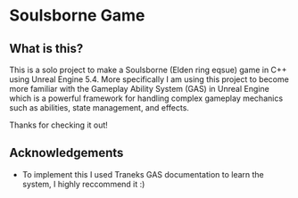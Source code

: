 # Soulsborne Game

## What is this?

This is a solo project to make a Soulsborne (Elden ring eqsue) game in C++ using Unreal Engine 5.4. More specifically I am using this project to become more familiar
with the Gameplay Ability System (GAS) in Unreal Engine which is a powerful framework for handling complex gameplay mechanics such as abilities, state management, and effects.

Thanks for checking it out!

## Acknowledgements

- To implement this I used Traneks GAS documentation to learn the system, I highly reccommend it :)
